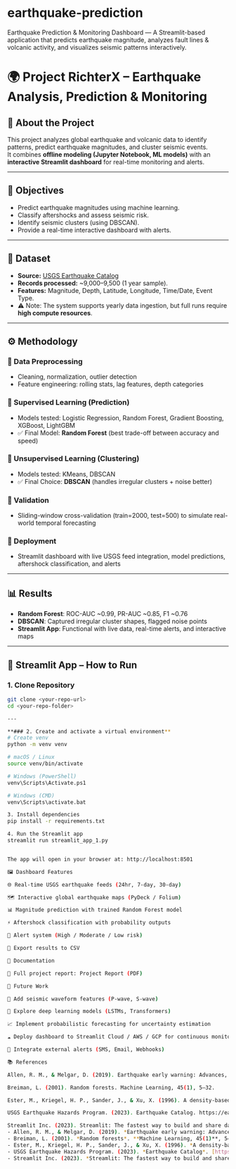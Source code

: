 # earthquake-prediction
Earthquake Prediction &amp; Monitoring Dashboard — A Streamlit-based application that predicts earthquake magnitude, analyzes fault lines &amp; volcanic activity, and visualizes seismic patterns interactively.

# 🌍 Project RichterX – Earthquake Analysis, Prediction & Monitoring

## 📖 About the Project
This project analyzes global earthquake and volcanic data to identify patterns, predict earthquake magnitudes, and cluster seismic events.  
It combines **offline modeling (Jupyter Notebook, ML models)** with an **interactive Streamlit dashboard** for real-time monitoring and alerts.  

---

## 🎯 Objectives
- Predict earthquake magnitudes using machine learning.  
- Classify aftershocks and assess seismic risk.  
- Identify seismic clusters (using DBSCAN).  
- Provide a real-time interactive dashboard with alerts.  

---

## 📂 Dataset
- **Source:** [USGS Earthquake Catalog](https://earthquake.usgs.gov/earthquakes/feed/)  
- **Records processed:** ~9,000–9,500 (1 year sample).  
- **Features:** Magnitude, Depth, Latitude, Longitude, Time/Date, Event Type.  
- ⚠️ Note: The system supports yearly data ingestion, but full runs require **high compute resources**.  

---

## ⚙️ Methodology
### 🔹 Data Preprocessing
- Cleaning, normalization, outlier detection  
- Feature engineering: rolling stats, lag features, depth categories  

### 🔹 Supervised Learning (Prediction)
- Models tested: Logistic Regression, Random Forest, Gradient Boosting, XGBoost, LightGBM  
- ✅ Final Model: **Random Forest** (best trade-off between accuracy and speed)  

### 🔹 Unsupervised Learning (Clustering)
- Models tested: KMeans, DBSCAN  
- ✅ Final Choice: **DBSCAN** (handles irregular clusters + noise better)  

### 🔹 Validation
- Sliding-window cross-validation (train=2000, test=500) to simulate real-world temporal forecasting  

### 🔹 Deployment
- Streamlit dashboard with live USGS feed integration, model predictions, aftershock classification, and alerts  

---

## 📊 Results
- **Random Forest**: ROC-AUC ~0.99, PR-AUC ~0.85, F1 ~0.76  
- **DBSCAN**: Captured irregular cluster shapes, flagged noise points  
- **Streamlit App**: Functional with live data, real-time alerts, and interactive maps  

---

## 🚀 Streamlit App – How to Run
### 1. Clone Repository
```bash
git clone <your-repo-url>
cd <your-repo-folder>

---

**### 2. Create and activate a virtual environment**
# Create venv
python -m venv venv

# macOS / Linux
source venv/bin/activate

# Windows (PowerShell)
venv\Scripts\Activate.ps1

# Windows (CMD)
venv\Scripts\activate.bat

3. Install dependencies
pip install -r requirements.txt

4. Run the Streamlit app
streamlit run streamlit_app_1.py


The app will open in your browser at: http://localhost:8501

🖼 Dashboard Features

🌐 Real-time USGS earthquake feeds (24hr, 7-day, 30-day)

🗺 Interactive global earthquake maps (PyDeck / Folium)

📊 Magnitude prediction with trained Random Forest model

⚡ Aftershock classification with probability outputs

🚨 Alert system (High / Moderate / Low risk)

📑 Export results to CSV

📘 Documentation

📄 Full project report: Project Report (PDF)

🔮 Future Work

📡 Add seismic waveform features (P-wave, S-wave)

🤖 Explore deep learning models (LSTMs, Transformers)

📈 Implement probabilistic forecasting for uncertainty estimation

☁️ Deploy dashboard to Streamlit Cloud / AWS / GCP for continuous monitoring

📲 Integrate external alerts (SMS, Email, Webhooks)

📚 References

Allen, R. M., & Melgar, D. (2019). Earthquake early warning: Advances, scientific challenges, and societal needs. Annual Review of Earth and Planetary Sciences, 47, 361–388.

Breiman, L. (2001). Random forests. Machine Learning, 45(1), 5–32.

Ester, M., Kriegel, H. P., Sander, J., & Xu, X. (1996). A density-based algorithm for discovering clusters in large spatial databases with noise. KDD.

USGS Earthquake Hazards Program. (2023). Earthquake Catalog. https://earthquake.usgs.gov/

Streamlit Inc. (2023). Streamlit: The fastest way to build and share data apps. https://streamlit.io
- Allen, R. M., & Melgar, D. (2019). *Earthquake early warning: Advances, scientific challenges, and societal needs*. **Annual Review of Earth and Planetary Sciences, 47**, 361–388.  
- Breiman, L. (2001). *Random forests*. **Machine Learning, 45(1)**, 5–32.  
- Ester, M., Kriegel, H. P., Sander, J., & Xu, X. (1996). *A density-based algorithm for discovering clusters in large spatial databases with noise*. **KDD**.  
- USGS Earthquake Hazards Program. (2023). *Earthquake Catalog*. [https://earthquake.usgs.gov/](https://earthquake.usgs.gov/)  
- Streamlit Inc. (2023). *Streamlit: The fastest way to build and share data apps*. [https://streamlit.io](h
